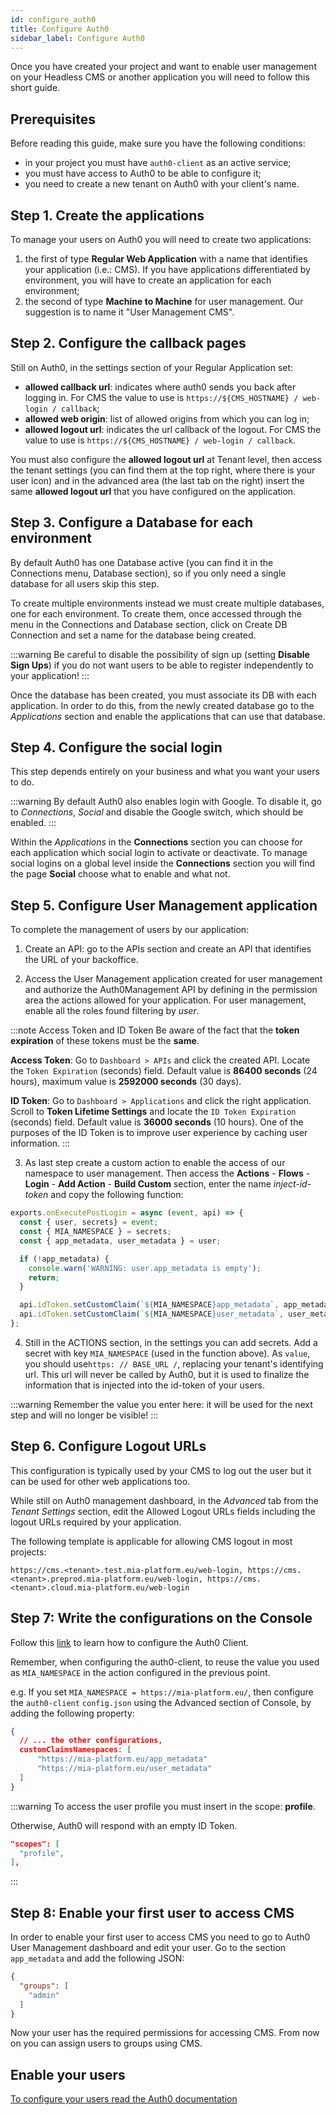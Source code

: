 ```yaml
---
id: configure_auth0
title: Configure Auth0
sidebar_label: Configure Auth0
---
```

Once you have created your project and want to enable user management on your Headless CMS or another application you will need to follow this short guide.

## Prerequisites

Before reading this guide, make sure you have the following conditions:

* in your project you must have `auth0-client` as an active service;
* you must have access to Auth0 to be able to configure it;
* you need to create a new tenant on Auth0 with your client's name.

## Step 1. Create the applications

To manage your users on Auth0 you will need to create two applications:

1. the first of type **Regular Web Application** with a name that identifies your application (i.e.: CMS). If you have applications differentiated by environment, you will have to create an application for each environment;
2. the second of type **Machine to Machine** for user management. Our suggestion is to name it "User Management CMS".

## Step 2. Configure the callback pages

Still on Auth0, in the settings section of your Regular Application set:

* **allowed callback url**: indicates where auth0 sends you back after logging in. For CMS the value to use is `https://${CMS_HOSTNAME} / web-login / callback`;
* **allowed web origin**: list of allowed origins from which you can log in;
* **allowed logout url**: indicates the url callback of the logout. For CMS the value to use is `https://${CMS_HOSTNAME} / web-login / callback`.

You must also configure the **allowed logout url** at Tenant level, then access the tenant settings (you can find them at the top right, where there is your user icon) and in the advanced area (the last tab on the right) insert the same **allowed logout url** that you have configured on the application.

## Step 3. Configure a Database for each environment

By default Auth0 has one Database active (you can find it in the Connections menu, Database section), so if you only need a single database for all users skip this step.

To create multiple environments instead we must create multiple databases, one for each environment.
To create them, once accessed through the menu in the Connections and Database section, click on Create DB Connection and set a name for the database being created.

:::warning
Be careful to disable the possibility of sign up (setting **Disable Sign Ups**) if you do not want users to be able to register independently to your application!
:::

Once the database has been created, you must associate its DB with each application.
In order to do this, from the newly created database go to the *Applications* section and enable the applications that can use that database.

## Step 4. Configure the social login

This step depends entirely on your business and what you want your users to do.

:::warning
By default Auth0 also enables login with Google. To disable it, go to *Connections*, *Social* and disable the Google switch, which should be enabled.
:::

Within the *Applications* in the **Connections** section you can choose for each application which social login to activate or deactivate.
To manage social logins on a global level inside the **Connections** section you will find the page **Social** choose what to enable and what not.

## Step 5. Configure User Management application

To complete the management of users by our application:

1. Create an API: go to the APIs section and create an API that identifies the URL of your backoffice.

2. Access the User Management application created for user management and authorize the Auth0Management API by defining in the permission area the actions allowed for your application.
For user management, enable all the roles found filtering by *user*.

:::note Access Token and ID Token
Be aware of the fact that the **token expiration** of these tokens must be the **same**.

**Access Token**: Go to `Dashboard > APIs` and click the created API. Locate the `Token Expiration` (seconds) field. Default value is **86400 seconds** (24 hours), maximum value is **2592000 seconds** (30 days).

**ID Token**: Go to `Dashboard > Applications` and click the right application. Scroll to **Token Lifetime Settings** and locate the `ID Token Expiration` (seconds) field. Default value is **36000 seconds** (10 hours). One of the purposes of the ID Token is to improve user experience by caching user information.
:::

3. As last step create a custom action to enable the access of our namespace to user management.
Then access the **Actions** - **Flows** - **Login** - **Add Action** - **Build Custom** section, enter the name *inject-id-token* and copy the following function:

```javascript
exports.onExecutePostLogin = async (event, api) => {
  const { user, secrets} = event;
  const { MIA_NAMESPACE } = secrets;
  const { app_metadata, user_metadata } = user;

  if (!app_metadata) {
    console.warn('WARNING: user.app_metadata is empty');
    return;
  }

  api.idToken.setCustomClaim(`${MIA_NAMESPACE}app_metadata`, app_metadata);
  api.idToken.setCustomClaim(`${MIA_NAMESPACE}user_metadata`, user_metadata);
};
```

4. Still in the ACTIONS section, in the settings you can add secrets. Add a secret with key `MIA_NAMESPACE` (used in the function above). As `value`, you should use` https: // BASE_URL / `, replacing your tenant's identifying url. This url will never be called by Auth0, but it is used to finalize the information that is injected into the id-token of your users.

:::warning
Remember the value you enter here: it will be used for the next step and will no longer be visible!
:::

## Step 6. Configure Logout URLs

This configuration is typically used by your CMS to log out the user but it can be used for other web applications too.

While still on Auth0 management dashboard, in the _Advanced_ tab from the _Tenant Settings_ section, edit the Allowed Logout URLs fields including the logout URLs required by your application.

The following template is applicable for allowing CMS logout in most projects:

```
https://cms.<tenant>.test.mia-platform.eu/web-login, https://cms.<tenant>.preprod.mia-platform.eu/web-login, https://cms.<tenant>.cloud.mia-platform.eu/web-login
```

## Step 7: Write the configurations on the Console

Follow this [link](./20_configuration.md) to learn how to configure the Auth0 Client.

Remember, when configuring the auth0-client, to reuse the value you used as `MIA_NAMESPACE` in the action configured in the previous point.

e.g.
If you set `MIA_NAMESPACE = https://mia-platform.eu/`, then configure the `auth0-client` `config.json` using the Advanced section of Console, by adding the following property:  

```Json
{
  // ... the other configurations,
  customClaimsNamespaces: [
      "https://mia-platform.eu/app_metadata"
      "https://mia-platform.eu/user_metadata"
  ]
}
```

:::warning
  To access the user profile you must insert in the scope: **profile**.

  Otherwise, Auth0 will respond with an empty ID Token.

  ```json
  "scopes": [
    "profile",
  ],
  ```

:::

## Step 8: Enable your first user to access CMS

In order to enable your first user to access CMS you need to go to Auth0 User Management dashboard and edit your user. Go to the section `app_metadata` and add the following JSON:  

```Json
{
  "groups": [
    "admin"
  ]
}
```  

Now your user has the required permissions for accessing CMS. From now on you can assign users to groups using CMS.
  
## Enable your users

[To configure your users read the Auth0 documentation](https://auth0.com/docs/users/guides/manage-users-using-the-dashboard)
